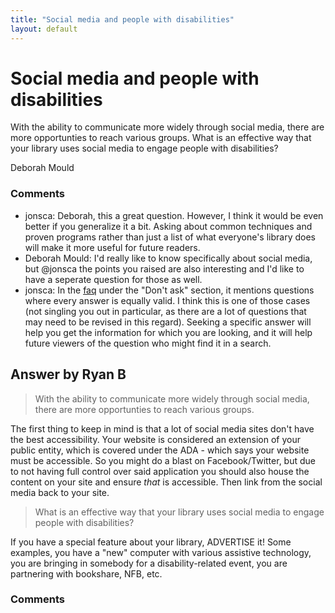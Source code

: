 ```yaml
---
title: "Social media and people with disabilities"
layout: default
---
```

Social media and people with disabilities
=====================
With the ability to communicate more widely through social media, there
are more opportunties to reach various groups. What is an effective way
that your library uses social media to engage people with disabilities?

Deborah Mould

### Comments ###
* jonsca: Deborah, this a great question. However, I think it would be even better
if you generalize it a bit. Asking about common techniques and proven
programs rather than just a list of what everyone's library does will
make it more useful for future readers.
* Deborah Mould: I'd really like to know specifically about social media, but @jonsca the
points you raised are also interesting and I'd like to have a seperate
question for those as well.
* jonsca: In the [faq](http://libraries.stackexchange.com/faq\#dontask) under the
"Don't ask" section, it mentions questions where every answer is equally
valid. I think this is one of those cases (not singling you out in
particular, as there are a lot of questions that may need to be revised
in this regard). Seeking a specific answer will help you get the
information for which you are looking, and it will help future viewers
of the question who might find it in a search.


Answer by Ryan B
----------------
> With the ability to communicate more widely through social media,
> there are more opportunties to reach various groups.

The first thing to keep in mind is that a lot of social media sites
don't have the best accessibility. Your website is considered an
extension of your public entity, which is covered under the ADA - which
says your website must be accessible. So you might do a blast on
Facebook/Twitter, but due to not having full control over said
application you should also house the content on your site and ensure
*that* is accessible. Then link from the social media back to your site.

> What is an effective way that your library uses social media to engage
> people with disabilities?

If you have a special feature about your library, ADVERTISE it! Some
examples, you have a "new" computer with various assistive technology,
you are bringing in somebody for a disability-related event, you are
partnering with bookshare, NFB, etc.

### Comments ###

